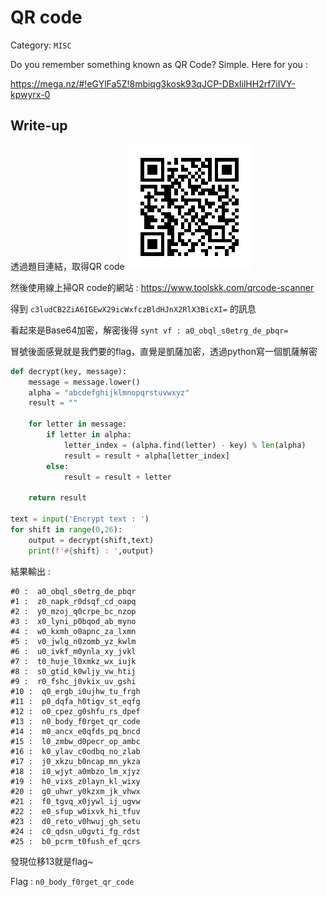 # QR code
Category: `MISC`

Do you remember something known as QR Code? Simple. Here for you :
 
https://mega.nz/#!eGYlFa5Z!8mbiqg3kosk93qJCP-DBxIilHH2rf7iIVY-kpwyrx-0

## Write-up
透過題目連結，取得QR code
![QR code](https://github.com/Offliners/CTFlearn-writeup/blob/master/MISC/QR%20code/qrcode.39907201.png)

然後使用線上掃QR code的網站 : https://www.toolskk.com/qrcode-scanner

得到 `c3ludCB2ZiA6IGEwX29icWxfczBldHJnX2RlX3BicXI=` 的訊息

看起來是Base64加密，解密後得 `synt vf : a0_obql_s0etrg_de_pbqr=`

冒號後面感覺就是我們要的flag，直覺是凱薩加密，透過python寫一個凱薩解密
```python
def decrypt(key, message):
    message = message.lower()
    alpha = "abcdefghijklmnopqrstuvwxyz"
    result = ""

    for letter in message:
        if letter in alpha: 
            letter_index = (alpha.find(letter) - key) % len(alpha)
            result = result + alpha[letter_index]
        else:
            result = result + letter

    return result

text = input('Encrypt text : ')
for shift in range(0,26):
    output = decrypt(shift,text)
    print(f'#{shift} : ',output)
```

結果輸出 : 
```
#0 :  a0_obql_s0etrg_de_pbqr
#1 :  z0_napk_r0dsqf_cd_oapq
#2 :  y0_mzoj_q0crpe_bc_nzop
#3 :  x0_lyni_p0bqod_ab_myno
#4 :  w0_kxmh_o0apnc_za_lxmn
#5 :  v0_jwlg_n0zomb_yz_kwlm
#6 :  u0_ivkf_m0ynla_xy_jvkl
#7 :  t0_huje_l0xmkz_wx_iujk
#8 :  s0_gtid_k0wljy_vw_htij
#9 :  r0_fshc_j0vkix_uv_gshi
#10 :  q0_ergb_i0ujhw_tu_frgh
#11 :  p0_dqfa_h0tigv_st_eqfg
#12 :  o0_cpez_g0shfu_rs_dpef
#13 :  n0_body_f0rget_qr_code
#14 :  m0_ancx_e0qfds_pq_bncd
#15 :  l0_zmbw_d0pecr_op_ambc
#16 :  k0_ylav_c0odbq_no_zlab
#17 :  j0_xkzu_b0ncap_mn_ykza
#18 :  i0_wjyt_a0mbzo_lm_xjyz
#19 :  h0_vixs_z0layn_kl_wixy
#20 :  g0_uhwr_y0kzxm_jk_vhwx
#21 :  f0_tgvq_x0jywl_ij_ugvw
#22 :  e0_sfup_w0ixvk_hi_tfuv
#23 :  d0_reto_v0hwuj_gh_setu
#24 :  c0_qdsn_u0gvti_fg_rdst
#25 :  b0_pcrm_t0fush_ef_qcrs
```

發現位移13就是flag~


Flag : `n0_body_f0rget_qr_code`

